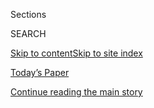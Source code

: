 <div id="app">

<div>

<div class="NYTAppHideMasthead css-zz1s19 e1suatyy0">

<div class="section css-ui9rw0 e1suatyy2">

<div class="css-11hrj97 er09x8g0">

<div class="css-6n7j50">

</div>

<span class="css-1dv1kvn">Sections</span>

<div class="css-10488qs">

<span class="css-1dv1kvn">SEARCH</span>

</div>

[Skip to content](#site-content)[Skip to site
index](#site-index)

</div>

<div class="css-10698na e1huz5gh0">

</div>

</div>

<div id="masthead-bar-one" class="section hasLinks css-15hmgas e1csuq9d3">

<div class="css-uqyvli e1csuq9d0">

</div>

<div class="css-1uqjmks e1csuq9d1">

</div>

<div class="css-9e9ivx">

[](https://myaccount.nytimes.com/auth/login?response_type=cookie&client_id=vi)

</div>

<div class="css-1bvtpon e1csuq9d2">

[Today’s Paper](https://www.nytimes.com/section/todayspaper)

</div>

</div>

</div>

</div>

<div data-aria-hidden="false">

<div id="site-content" data-role="main">

<div id="top-wrapper" class="css-15p45cc eaca97t0" type="top">

<div id="top-slug" class="css-19x0jxb eaca97t1" hidden="">

Advertisement

</div>

[Continue reading the main
story](#after-top)

<div class="ad top-wrapper" style="text-align:center;height:100%;display:block;min-height:90px">

<div id="top" class="place-ad" data-position="top" data-size-key="top">

</div>

</div>

<div id="after-top">

</div>

</div>

<div id="collection-opinion-technology" class="section css-15h4p1b e9abtgs0">

<div class="css-1j21atc e1svk9qx1">

<div class="css-fmiefx e1svk9qx2">

<div class="css-1hk7r2m eu54l5x0">

<div id="sponsor-wrapper" class="css-7a1pgi eaca97t0" type="sponsor" hidden="">

<div id="sponsor-slug" class="css-1l4mleb eaca97t1" hidden="">

Supported by

</div>

[Continue reading the main
story](#after-sponsor)

<div id="sponsor" class="ad sponsor-wrapper" style="text-align:left;height:100%;display:block">

</div>

<div id="after-sponsor">

</div>

</div>

</div>

### <span class="css-1032l74 ezz4tcd1">[Opinion](/section/opinion)</span>

</div>

<div class="css-nfcc9b e1svk9qx3">

<div class="css-vl9dhg e1svk9qx5">

<div class="css-1nrhkj6 e1svk9qx6">

# Opinion | Technology

<div class="follow-button-placeholder" data-collection-id="">

</div>

</div>

## <span>Sharp analysis and forceful arguments about how innovation is changing our behavior, culture and society.</span>

</div>

</div>

## <span>Sharp analysis and forceful arguments about how innovation is changing our behavior, culture and society.</span>

</div>

<div class="css-6knu33 eoqylgt0">

<div class="supplemental-header">

<div class="module-body">

<div style="max-width:100%;margin:0 auto">

<div class="css-191iepd" data-id="100000005594933" data-slug="tech-front-styles" style="max-width:1050px">

</div>

</div>

</div>

</div>

</div>

<div class="css-185go5a e1o5byef0">

<div class="css-15cbhtu">

  - [Latest](#stream-panel)
  - <span class="css-6n7j50">Search</span>
    <div class="control">
    <div class="label-container css-1dv1kvn">
    Search
    </div>
    <div class="css-wm4t3d">
    **<span id="clear-search-input" class="css-1dv1kvn">Clear this text
    input</span>
    </div>
    </div>
    <span class="css-1iovbfw"></span>

<div id="stream-panel" class="section css-8msx5b e1jz0cab1">

<div class="css-13mho3u">

1.  
    
    <div class="css-1cp3ece">
    
    <div class="css-1l4spti">
    
    [](/2020/08/02/opinion/02tik-tok-china-trump.html)
    
    <div class="css-79elbk">
    
    ![](https://static01.nyt.com/images/2020/08/02/opinion/02Swisher/02Swisher-thumbWide.jpg?quality=75&auto=webp&disable=upscale)
    
    </div>
    
    ## Microsoft Can Save TikTok — if Trump Doesn’t Mess It Up
    
    Microsoft wants to buy the Chinese app, and the administration needs
    to get out of the way.
    
    <div class="css-1nqbnmb ea5icrr0">
    
    By <span class="css-1n7hynb">Kara
    Swisher</span>
    
    </div>
    
    <div class="css-185051n">
    
    [阅读简体中文版](https://cn.nytimes.com/opinion/20200804/tik-tok-china-trump/ "Read in Simplified Chinese")[閱讀繁體中文版](https://cn.nytimes.com/opinion/20200804/tik-tok-china-trump/zh-hant/ "Read in Traditional Chinese")
    
    </div>
    
    </div>
    
    <div class="css-1lc2l26 e1xfvim33">
    
    </div>
    
    </div>

2.  
    
    <div class="css-1cp3ece">
    
    <div class="css-1l4spti">
    
    [](/2020/07/23/opinion/tech-moguls-congressional-hearing.html)
    
    <div class="css-79elbk">
    
    ![](https://static01.nyt.com/images/2020/07/23/opinion/23swisher1/23swisher1-thumbWide.jpg?quality=75&auto=webp&disable=upscale)
    
    </div>
    
    ## Tech Is About Power. And These Four Moguls Have Too Much of It.
    
    A congressional hearing on Monday should address this imbalance.
    
    <div class="css-1nqbnmb ea5icrr0">
    
    By <span class="css-1n7hynb">Kara
    Swisher</span>
    
    </div>
    
    </div>
    
    <div class="css-1lc2l26 e1xfvim33">
    
    </div>
    
    </div>

3.  
    
    <div class="css-1cp3ece">
    
    <div class="css-1l4spti">
    
    [](/2020/07/22/style/crispr-gene-editing-ethics.html)
    
    <div class="css-79elbk">
    
    ![](https://static01.nyt.com/images/2020/07/26/multimedia/00ADA-GENEEDITING/00ADA-GENEEDITING-thumbWide.jpg?quality=75&auto=webp&disable=upscale)
    
    </div>
    
    ## Once Science Fiction, Gene Editing Is Now a Looming Reality
    
    The prospect of erasing some disabilities and perceived deficiencies
    hovers at the margins of what people consider ethically acceptable.
    
    <div class="css-1nqbnmb ea5icrr0">
    
    By <span class="css-1n7hynb">Katie
    Hafner</span>
    
    </div>
    
    </div>
    
    <div class="css-1lc2l26 e1xfvim33">
    
    </div>
    
    </div>

4.  
    
    <div class="css-1cp3ece">
    
    <div class="css-1l4spti">
    
    [](/2020/07/17/opinion/tiktok-ban-china.html)
    
    <div class="css-79elbk">
    
    ![](https://static01.nyt.com/images/2020/07/16/opinion/16Swisher/16Swisher-thumbWide-v2.jpg?quality=75&auto=webp&disable=upscale)
    
    </div>
    
    ## TikTok Is Wonderful. I Still Don’t Want It on My Phone.
    
    There’s good reason to remain skeptical about the Chinese-owned
    company, but for now it’s one of the best social media platforms.
    
    <div class="css-1nqbnmb ea5icrr0">
    
    By <span class="css-1n7hynb">Kara
    Swisher</span>
    
    </div>
    
    <div class="css-185051n">
    
    [阅读简体中文版](https://cn.nytimes.com/opinion/20200720/tiktok-ban-china/ "Read in Simplified Chinese")[閱讀繁體中文版](https://cn.nytimes.com/opinion/20200720/tiktok-ban-china/zh-hant/ "Read in Traditional Chinese")
    
    </div>
    
    </div>
    
    <div class="css-1lc2l26 e1xfvim33">
    
    </div>
    
    </div>

5.  
    
    <div class="css-1cp3ece">
    
    <div class="css-1l4spti">
    
    [](/2020/07/14/opinion/caste-cisco-indian-americans-discrimination.html)
    
    <div class="css-79elbk">
    
    ![](https://static01.nyt.com/images/2020/07/14/opinion/14Dutt/14Dutt-thumbWide.jpg?quality=75&auto=webp&disable=upscale)
    
    </div>
    
    ## The Specter of Caste in Silicon Valley
    
    Indian immigrants from Dalit backgrounds are rising up against caste
    discrimination at their workplaces in the United States.
    
    <div class="css-1nqbnmb ea5icrr0">
    
    By <span class="css-1n7hynb">Yashica
    Dutt</span>
    
    </div>
    
    </div>
    
    <div class="css-1lc2l26 e1xfvim33">
    
    </div>
    
    </div>

6.  
    
    <div class="css-1cp3ece">
    
    <div class="css-1l4spti">
    
    [](/2020/07/14/style/assistive-technology.html)
    
    <div class="css-79elbk">
    
    ![](https://static01.nyt.com/images/2020/07/14/multimedia/14ADA-TECHNOLOGY/14ADA-TECHNOLOGY-thumbWide.jpg?quality=75&auto=webp&disable=upscale)
    
    </div>
    
    ## Disabled Do-It-Yourselfers Lead Way to Technology Gains
    
    So long to overhyped innovations. Hello to tech that embeds
    accessibility into everyday devices.
    
    <div class="css-1nqbnmb ea5icrr0">
    
    By <span class="css-1n7hynb">David M.
    Perry</span>
    
    </div>
    
    </div>
    
    <div class="css-1lc2l26 e1xfvim33">
    
    </div>
    
    </div>

7.  
    
    <div class="css-1cp3ece">
    
    <div class="css-1l4spti">
    
    [](/2020/07/10/opinion/facebook-zuckerberg.html)
    
    <div class="css-79elbk">
    
    ![](https://static01.nyt.com/images/2020/07/10/opinion/10Swisher/10Swisher-thumbWide.jpg?quality=75&auto=webp&disable=upscale)
    
    </div>
    
    ## Zuckerberg Never Fails to Disappoint
    
    He cannot hold on to such enormous power and avoid responsibility
    when things get tough.
    
    <div class="css-1nqbnmb ea5icrr0">
    
    By <span class="css-1n7hynb">Kara
    Swisher</span>
    
    </div>
    
    </div>
    
    <div class="css-1lc2l26 e1xfvim33">
    
    </div>
    
    </div>

8.  
    
    <div class="css-1cp3ece">
    
    <div class="css-1l4spti">
    
    [](/2020/07/01/opinion/anti-trust-tech-hearing-facebook.html)
    
    <div class="css-79elbk">
    
    ![](https://static01.nyt.com/images/2020/07/01/opinion/01swisher/merlin_163192443_4124fdf6-cdcc-4245-ab90-4d72478445bd-thumbWide.jpg?quality=75&auto=webp&disable=upscale)
    
    </div>
    
    ## Here Come the 4 Horsemen of the Techopolypse
    
    What will happen when the leaders of Apple, Google, Facebook and
    Amazon appear before Congress? We are about to find out.
    
    <div class="css-1nqbnmb ea5icrr0">
    
    By <span class="css-1n7hynb">Kara
    Swisher</span>
    
    </div>
    
    </div>
    
    <div class="css-1lc2l26 e1xfvim33">
    
    </div>
    
    </div>

9.  
    
    <div class="css-1cp3ece">
    
    <div class="css-1l4spti">
    
    [](/2020/06/30/opinion/facebook-zuckerberg-labeling.html)
    
    <div class="css-79elbk">
    
    ![](https://static01.nyt.com/images/2020/06/29/opinion/29Swisher/29Swisher-thumbWide.jpg?quality=75&auto=webp&disable=upscale)
    
    </div>
    
    ## Clean Up Your Act, Facebook, or We’re Leaving
    
    The social media company has taken steps toward reining in Trump.
    It’s too little, too late.
    
    <div class="css-1nqbnmb ea5icrr0">
    
    By <span class="css-1n7hynb">Kara
    Swisher</span>
    
    </div>
    
    </div>
    
    <div class="css-1lc2l26 e1xfvim33">
    
    </div>
    
    </div>

10. 
    
    <div class="css-1cp3ece">
    
    <div class="css-1l4spti">
    
    [](/2020/06/25/opinion/robinhood-suicide-trading.html)
    
    <div class="css-79elbk">
    
    ![](https://static01.nyt.com/images/2020/06/25/opinion/25swisher1/merlin_173900673_0b55ad84-931d-43b7-9134-d2c207ea4965-thumbWide.jpg?quality=75&auto=webp&disable=upscale)
    
    </div>
    
    ## A Suicide, an App and a Time for a Reckoning
    
    Companies like the stock-trading app Robinhood can seem not just
    careless but also predatory.
    
    <div class="css-1nqbnmb ea5icrr0">
    
    By <span class="css-1n7hynb">Kara Swisher</span>
    
    </div>
    
    </div>
    
    <div class="css-1lc2l26 e1xfvim33">
    
    </div>
    
    </div>

<div class="css-13mho3u">

<div class="css-1t62hi8">

<div class="css-1stvaey">

Show
More

<div>

<div style="border:0;clip:rect(0 0 0 0);height:1px;margin:-1px;overflow:hidden;white-space:nowrap;padding:0;width:1px;position:absolute" data-role="log" data-aria-live="assertive">

</div>

<div style="border:0;clip:rect(0 0 0 0);height:1px;margin:-1px;overflow:hidden;white-space:nowrap;padding:0;width:1px;position:absolute" data-role="log" data-aria-live="assertive">

</div>

<div style="border:0;clip:rect(0 0 0 0);height:1px;margin:-1px;overflow:hidden;white-space:nowrap;padding:0;width:1px;position:absolute" data-role="log" data-aria-live="polite">

</div>

<div style="border:0;clip:rect(0 0 0 0);height:1px;margin:-1px;overflow:hidden;white-space:nowrap;padding:0;width:1px;position:absolute" data-role="log" data-aria-live="polite">

</div>

</div>

</div>

</div>

</div>

</div>

<div class="css-g6hk37 supplemental">

<div id="mid1-wrapper" class="css-10wkyv7 eaca97t0" type="lede">

<div id="mid1-slug" class="css-1tag3rd eaca97t1">

Advertisement

</div>

[Continue reading the main
story](#after-mid1)

<div id="mid1" class="ad mid1-wrapper" style="text-align:center;height:100%;display:block;min-height:250px">

</div>

<div id="after-mid1">

</div>

</div>

<div id="mktg-wrapper" class="css-oxle51 eaca97t0" type="mktg">

<div id="mktg-slug" class="css-1tag3rd eaca97t1">

Advertisement

</div>

[Continue reading the main
story](#after-mktg)

<div id="mktg" class="ad mktg-wrapper" style="text-align:center;height:100%;display:block">

</div>

<div id="after-mktg">

</div>

</div>

</div>

</div>

</div>

</div>

</div>

</div>

## Site Index

<div>

</div>

## Site Information Navigation

  - [© <span>2020</span> <span>The New York Times
    Company</span>](https://help.nytimes.com/hc/en-us/articles/115014792127-Copyright-notice)

<!-- end list -->

  - [NYTCo](https://www.nytco.com/)
  - [Contact
    Us](https://help.nytimes.com/hc/en-us/articles/115015385887-Contact-Us)
  - [Work with us](https://www.nytco.com/careers/)
  - [Advertise](https://nytmediakit.com/)
  - [T Brand Studio](http://www.tbrandstudio.com/)
  - [Your Ad
    Choices](https://www.nytimes.com/privacy/cookie-policy#how-do-i-manage-trackers)
  - [Privacy](https://www.nytimes.com/privacy)
  - [Terms of
    Service](https://help.nytimes.com/hc/en-us/articles/115014893428-Terms-of-service)
  - [Terms of
    Sale](https://help.nytimes.com/hc/en-us/articles/115014893968-Terms-of-sale)
  - [Site
    Map](https://spiderbites.nytimes.com)
  - [Help](https://help.nytimes.com/hc/en-us)
  - [Subscriptions](https://www.nytimes.com/subscription?campaignId=37WXW)

</div>

</div>
